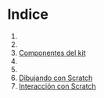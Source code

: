  # Indice

 1. 
 1. 
 1. [Componentes del kit](./Fichas/ComponentesKit.md)
 1. 
 1. 
 1. [Dibujando con Scratch](./ScratchDibujando.md)
 1. [Interacción con Scratch](./ScratchInteraccion.md)


